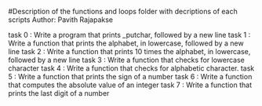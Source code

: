 #Description of the functions and loops folder with decriptions of each scripts
Author:  Pavith Rajapakse

task 0 : Write a program that prints _putchar, followed by a new line
task 1 : Write a function that prints the alphabet, in lowercase, followed by a new line 
task 2 : Write a function that prints 10 times the alphabet, in lowercase, followed by a new line
task 3 : Write a function that checks for lowercase character
task 4 : Write a function that checks for alphabetic character.
task 5 : Write a function that prints the sign of a number
task 6 : Write a function that computes the absolute value of an integer 
task 7 : Write a function that prints the last digit of a number



